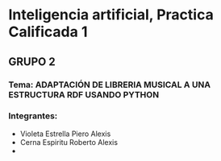 # Inteligencia artificial, Practica Calificada 1

## GRUPO 2

### Tema: ADAPTACIÓN DE LIBRERIA MUSICAL A UNA ESTRUCTURA RDF USANDO PYTHON

### Integrantes:

- Violeta Estrella Piero Alexis
- Cerna Espiritu Roberto Alexis
-
